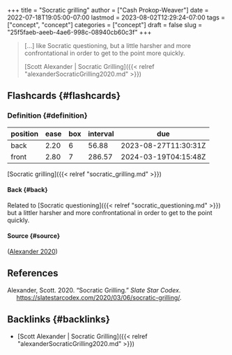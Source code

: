 +++
title = "Socratic grilling"
author = ["Cash Prokop-Weaver"]
date = 2022-07-18T19:05:00-07:00
lastmod = 2023-08-02T12:29:24-07:00
tags = ["concept", "concept"]
categories = ["concept"]
draft = false
slug = "25f5faeb-aeeb-4ae6-998c-08940cb60c3f"
+++

> [...] like Socratic questioning, but a little harsher and more confrontational in order to get to the point more quickly.
>
> [Scott Alexander | Socratic Grilling]({{< relref "alexanderSocraticGrilling2020.md" >}})


## Flashcards {#flashcards}


### Definition {#definition}

| position | ease | box | interval | due                  |
|----------|------|-----|----------|----------------------|
| back     | 2.20 | 6   | 56.88    | 2023-08-27T11:30:31Z |
| front    | 2.80 | 7   | 286.57   | 2024-03-19T04:15:48Z |

[Socratic grilling]({{< relref "socratic_grilling.md" >}})


#### Back {#back}

Related to [Socratic questioning]({{< relref "socratic_questioning.md" >}}) but a littler harsher and more confrontational in order to get to the point quickly.


#### Source {#source}

(<a href="#citeproc_bib_item_1">Alexander 2020</a>)

## References

<style>.csl-entry{text-indent: -1.5em; margin-left: 1.5em;}</style><div class="csl-bib-body">
  <div class="csl-entry"><a id="citeproc_bib_item_1"></a>Alexander, Scott. 2020. “Socratic Grilling.” <i>Slate Star Codex</i>. <a href="https://slatestarcodex.com/2020/03/06/socratic-grilling/">https://slatestarcodex.com/2020/03/06/socratic-grilling/</a>.</div>
</div>


## Backlinks {#backlinks}

-   [Scott Alexander | Socratic Grilling]({{< relref "alexanderSocraticGrilling2020.md" >}})
